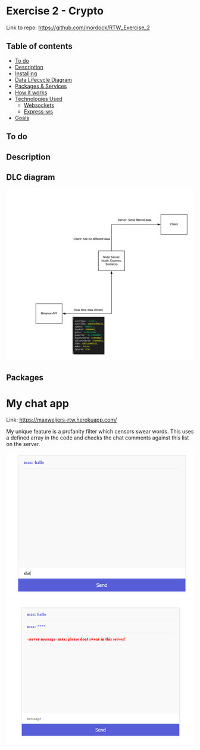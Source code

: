 # Exercise 2 - Crypto

Link to repo: https://github.com/mordock/RTW_Exercise_2

## Table of contents

- [To do](#to-do-)
- [Description](#description-)
- [Installing](#installing-)
- [Data Lifecycle Diagram](#data-lifecycle)
- [Packages & Services](#packages--services)
- [How it works](#how-it-works-)
- [Technologies Used](#technologies-used-)
  - [Websockets](#websockets)
  - [Express-ws](#express-ws)
- [Goals](#goals)

## To do

## Description

## DLC diagram
![alt_text](https://github.com/mordock/real-time-web-1920/blob/master/course/resources/Blank%20Diagram.png)

## Packages

# My chat app

Link: https://maxweijers-rtw.herokuapp.com/

My unique feature is a profanity filter which censors swear words. This uses a defined array in the code and checks the chat comments against this list on the server.

![alt_text](https://github.com/mordock/real-time-web-1920/blob/master/course/resources/Screenshot_1.png)
![alt_text](https://github.com/mordock/real-time-web-1920/blob/master/course/resources/Screenshot_2.png)

<!-- Add a link to your live demo in Github Pages 🌐-->

<!-- ☝️ replace this description with a description of your own work -->

<!-- replace the code in the /docs folder with your own, so you can showcase your work with GitHub Pages 🌍 -->

<!-- Add a nice image here at the end of the week, showing off your shiny frontend 📸 -->

<!-- Maybe a table of contents here? 📚 -->

<!-- How about a section that describes how to install this project? 🤓 -->

<!-- ...but how does one use this project? What are its features 🤔 -->

<!-- What external data source is featured in your project and what are its properties 🌠 -->

<!-- This would be a good place for your data life cycle ♻️-->

<!-- Maybe a checklist of done stuff and stuff still on your wishlist? ✅ -->

<!-- How about a license here? 📜  -->

[rubric]: https://docs.google.com/spreadsheets/d/e/2PACX-1vSd1I4ma8R5mtVMyrbp6PA2qEInWiOialK9Fr2orD3afUBqOyvTg_JaQZ6-P4YGURI-eA7PoHT8TRge/pubhtml
